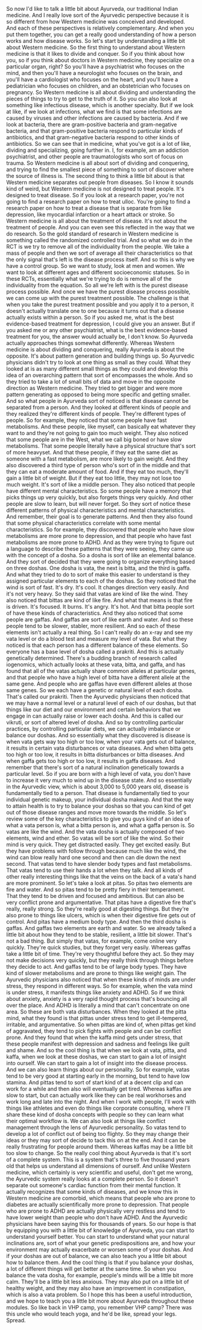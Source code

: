  So now I'd like to talk a little bit about Ayurveda, our traditional Indian medicine. And I really love sort of the Ayurvedic perspective because it is so different from how Western medicine was conceived and developed. And each of these perspectives is relatively complementary. And when you put them together, you can get a really good understanding of how a person works and how disease works. So let's start by understanding a little bit about Western medicine. So the first thing to understand about Western medicine is that it likes to divide and conquer. So if you think about how you, so if you think about doctors in Western medicine, they specialize on a particular organ, right? So you'll have a psychiatrist who focuses on the mind, and then you'll have a neurologist who focuses on the brain, and you'll have a cardiologist who focuses on the heart, and you'll have a pediatrician who focuses on children, and an obstetrician who focuses on pregnancy. So Western medicine is all about dividing and understanding the pieces of things to try to get to the truth of it. So you can also look at something like infectious disease, which is another specialty. But if we look at like, if we look at infections, what we find is that some infections are caused by viruses and other infections are caused by bacteria. And if we look at bacteria, there are gram-positive bacteria and gram-negative bacteria, and that gram-positive bacteria respond to particular kinds of antibiotics, and that gram-negative bacteria respond to other kinds of antibiotics. So we can see that in medicine, what you've got is a lot of like, dividing and specializing, going further in. I, for example, am an addiction psychiatrist, and other people are traumatologists who sort of focus on trauma. So Western medicine is all about sort of dividing and conquering, and trying to find the smallest piece of something to sort of discover where the source of illness is. The second thing to think a little bit about is that Western medicine separates out people from diseases. So I know it sounds kind of weird, but Western medicine is not designed to treat people. It's designed to treat disease. So if you look at a research paper, you're not going to find a research paper on how to treat ulloc. You're going to find a research paper on how to treat a disease that is separate from like depression, like myocardial infarction or a heart attack or stroke. So Western medicine is all about the treatment of disease. It's not about the treatment of people. And you can even see this reflected in the way that we do research. So the gold standard of research in Western medicine is something called the randomized controlled trial. And so what we do in the RCT is we try to remove all of the individuality from the people. We take a mass of people and then we sort of average all their characteristics so that the only signal that's left is the disease process itself. And so this is why we have a control group. So we want to study, look at men and women. We want to look at different ages and different socioeconomic statuses. So in these RCTs, essentially what we're trying to do is remove all of the individuality from the equation. So all we're left with is the purest disease process possible. And once we have the purest disease process possible, we can come up with the purest treatment possible. The challenge is that when you take the purest treatment possible and you apply it to a person, it doesn't actually translate one to one because it turns out that a disease actually exists within a person. So if you asked me, what is the best evidence-based treatment for depression, I could give you an answer. But if you asked me or any other psychiatrist, what is the best evidence-based treatment for you, the answer would actually be, I don't know. So Ayurveda actually approaches things somewhat differently. Whereas Western medicine is about dividing and conquering, really Ayurveda is about the opposite. It's about pattern generation and building things up. So Ayurvedic physicians didn't try to look at one thing as small as they could. What they looked at is as many different small things as they could and develop this idea of an overarching pattern that sort of encompasses the whole. And so they tried to take a lot of small bits of data and move in the opposite direction as Western medicine. They tried to get bigger and were more pattern generating as opposed to being more specific and getting smaller. And so what people in Ayurveda sort of noticed is that disease cannot be separated from a person. And they looked at different kinds of people and they realized they're different kinds of people. They're different types of people. So for example, they noticed that some people have fast metabolisms. And these people, like myself, can basically eat whatever they want to and they're not going to gain too much weight. They also noticed that some people are in the West, what we call big boned or have slow metabolisms. That some people literally have a physical structure that's sort of more heavyset. And that these people, if they eat the same diet as someone with a fast metabolism, are more likely to gain weight. And they also discovered a third type of person who's sort of in the middle and that they can eat a moderate amount of food. And if they eat too much, they'll gain a little bit of weight. But if they eat too little, they may not lose too much weight. It's sort of like a middle person. They also noticed that people have different mental characteristics. So some people have a memory that picks things up very quickly, but also forgets things very quickly. And other people are slow to learn, but will never forget. So they sort of notice these different patterns of physical characteristics and mental characteristics. And remember, their goal is to generate patterns. And then they also found that some physical characteristics correlate with some mental characteristics. So for example, they discovered that people who have slow metabolisms are more prone to depression, and that people who have fast metabolisms are more prone to ADHD. And as they were trying to figure out a language to describe these patterns that they were seeing, they came up with the concept of a dosha. So a dosha is sort of like an elemental balance. And they sort of decided that they were going to organize everything based on three doshas. One dosha is vata, the next is bitta, and the third is gaffa. And what they tried to do to sort of make this easier to understand is they assigned particular elements to each of the doshas. So they noticed that the wind is sort of fast. It's dry. It's cool. It changes direction very easily. And it's not very heavy. So they said that vatas are kind of like the wind. They also noticed that bittas are kind of like fire. And what that means is that fire is driven. It's focused. It burns. It's angry. It's hot. And that bitta people sort of have these kinds of characteristics. And they also noticed that some people are gaffas. And gaffas are sort of like earth and water. And so these people tend to be slower, stabler, more resilient. And so each of these elements isn't actually a real thing. So I can't really do an x-ray and see my vata level or do a blood test and measure my level of vata. But what they noticed is that each person has a different balance of these elements. So everyone has a base level of dosha called a prakriti. And this is actually genetically determined. There's a budding branch of research called iogenomics, which actually looks at these vata, bitta, and gaffa, and has found that all of the vatas actually share common alleles at particular genes, and that people who have a high level of bitta have a different allele at the same gene. And people who are gaffas have even different alleles at those same genes. So we each have a genetic or natural level of each dosha. That's called our prakriti. Then the Ayurvedic physicians then noticed that we may have a normal level or a natural level of each of our doshas, but that things like our diet and our environment and certain behaviors that we engage in can actually raise or lower each dosha. And this is called our vikruti, or sort of altered level of dosha. And so by controlling particular practices, by controlling particular diets, we can actually imbalance or balance our doshas. And so essentially what they discovered is disease is when vata gets way too high or too low, when your vata gets out of balance, it results in certain vata disturbances or vata diseases. And when bitta gets too high or too low, it results in bitta disturbances or bitta diseases. And when gaffa gets too high or too low, it results in gaffa diseases. And remember that there's sort of a natural inclination genetically towards a particular level. So if you are born with a high level of vata, you don't have to increase it very much to wind up in the disease state. And so essentially in the Ayurvedic view, which is about 3,000 to 5,000 years old, disease is fundamentally tied to a person. That disease is fundamentally tied to your individual genetic makeup, your individual dosha makeup. And that the way to attain health is to try to balance your doshas so that you can kind of get out of those disease ranges and move more towards the middle. So let's review some of the key characteristics to give you guys kind of an idea of what a vata person is, what a bitta person is, and what a gaffa person is. So vatas are like the wind. And the vata dosha is actually composed of two elements, wind and ether. So vatas will be sort of like the wind. So their mind is very quick. They get distracted easily. They get excited easily. But they have problems with follow through because much like the wind, the wind can blow really hard one second and then can die down the next second. That vatas tend to have slender body types and fast metabolisms. That vatas tend to use their hands a lot when they talk. And all kinds of other really interesting things like that the veins on the back of a vata's hand are more prominent. So let's take a look at pitas. So pitas two elements are fire and water. And so pitas tend to be pretty fiery in their temperament. That they tend to be driven and focused and ambitious. But can also be very conflict prone and argumentative. That pitas have a digestive fire that's really, really strong. So they're really good at digesting things. But they're also prone to things like ulcers, which is when their digestive fire gets out of control. And pitas have a medium body type. And then the third dosha is gaffas. And gaffas two elements are earth and water. So we already talked a little bit about how they tend to be stable, resilient, a little bit slower. That's not a bad thing. But simply that vatas, for example, come online very quickly. They're quick studies, but they forget very easily. Whereas gaffas take a little bit of time. They're very thoughtful before they act. So they may not make decisions very quickly, but they really think through things before they decide to act. And gaffas tend to be of large body types. They have kind of slower metabolisms and are prone to things like weight gain. The Ayurvedic physicians also noticed that when these kinds of minds are under stress, they respond in different ways. So for example, when the vata mind is under stress, it manifests things like anxiety and ADHD. So if we think about anxiety, anxiety is a very rapid thought process that's bouncing all over the place. And ADHD is literally a mind that can't concentrate on one area. So these are both vata disturbances. When they looked at the pitta mind, what they found is that pittas under stress tend to get ill-tempered, irritable, and argumentative. So when pittas are kind of, when pittas get kind of aggravated, they tend to pick fights with people and can be conflict prone. And they found that when the kaffa mind gets under stress, that these people manifest with depression and sadness and feelings like guilt and shame. And so the cool thing is that when we look at vata, pitta, and kaffa, when we look at these doshas, we can start to gain a lot of insight into ourself. We can start to gain a lot of insight into the disease process. And we can also learn things about our personality. So for example, vatas tend to be very good at starting early in the morning, but tend to have low stamina. And pittas tend to sort of start kind of at a decent clip and can work for a while and then also will eventually get tired. Whereas kaffas are slow to start, but can actually work like they can be real workhorses and work long and late into the night. And when I work with people, I'll work with things like athletes and even do things like corporate consulting, where I'll share these kind of dosha concepts with people so they can learn what their optimal workflow is. We can also look at things like conflict management through the lens of Ayurvedic personality. So vatas tend to develop a lot of conflict out of being too flighty. So they may change their ideas or they may sort of decide to tack this on at the end. And it can be really frustrating for people around them. Whereas kaffas may be a little bit too slow to change. So the really cool thing about Ayurveda is that it's sort of a complete system. This is a system that's three to five thousand years old that helps us understand all dimensions of ourself. And unlike Western medicine, which certainly is very scientific and useful, don't get me wrong, the Ayurvedic system really looks at a complete person. So it doesn't separate out someone's cardiac function from their mental function. It actually recognizes that some kinds of diseases, and we know this in Western medicine are comorbid, which means that people who are prone to diabetes are actually scientifically more prone to depression. That people who are prone to ADHD are actually physically very restless and tend to have lower weight than people who don't have ADHD. And the Ayurvedic physicians have been saying this for thousands of years. So our hope is that by equipping you with a little bit of knowledge of Ayurveda, you can start to understand yourself better. You can start to understand what your natural inclinations are, sort of what your genetic predispositions are, and how your environment may actually exacerbate or worsen some of your doshas. And if your doshas are out of balance, we can also teach you a little bit about how to balance them. And the cool thing is that if you balance your doshas, a lot of different things will get better at the same time. So when you balance the vata dosha, for example, people's minds will be a little bit more calm. They'll be a little bit less anxious. They may also put on a little bit of healthy weight, and they may also have an improvement in constipation, which is also a vata problem. So I hope this has been a useful introduction, and we hope to teach you a little bit more about Ayurveda throughout these modules. So like back in VHP camp, you remember VHP camp? There was this uncle who would teach yoga, and he'd be like, spread your legs. Spread.